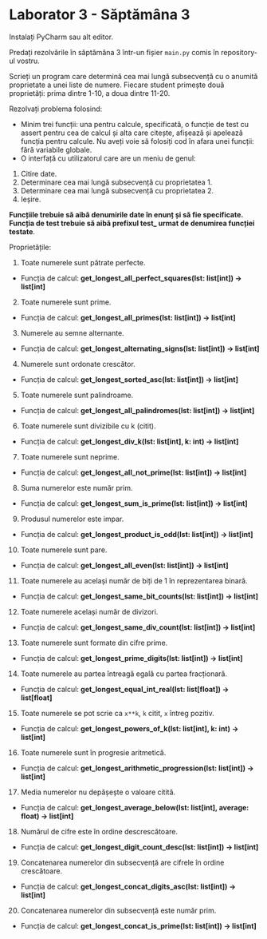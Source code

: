 # Laborator 3 - Săptămâna 3

Instalați PyCharm sau alt editor.

Predați rezolvările în săptămâna 3 într-un fișier `main.py` comis în repository-ul vostru.

Scrieți un program care determină cea mai lungă subsecvență cu o anumită proprietate a unei liste de numere. Fiecare student primește două proprietăți: prima dintre 1-10, a doua dintre 11-20.

Rezolvați problema folosind: 
-	Minim trei funcții: una pentru calcule, specificată, o funcție de test cu assert pentru cea de calcul și alta care citește, afișează și apelează funcția pentru calcule. Nu aveți voie să folosiți cod în afara unei funcții: fără variabile globale.  
-	O interfață cu utilizatorul care are un meniu de genul:
1. Citire date.
2. Determinare cea mai lungă subsecvență cu proprietatea 1.
3. Determinare cea mai lungă subsecvență cu proprietatea 2.
4. Ieșire.

**Funcțiile trebuie să aibă denumirile date în enunț și să fie specificate. Funcția de test trebuie să aibă prefixul test_ urmat de denumirea funcției testate**. 

Proprietățile:

1. Toate numerele sunt pătrate perfecte.
  - Funcția de calcul: **get_longest_all_perfect_squares(lst: list[int]) -> list[int]**
2. Toate numerele sunt prime.
  - Funcția de calcul: **get_longest_all_primes(lst: list[int]) -> list[int]**
3. Numerele au semne alternante.
  - Funcția de calcul: **get_longest_alternating_signs(lst: list[int]) -> list[int]**
4. Numerele sunt ordonate crescător.
  - Funcția de calcul: **get_longest_sorted_asc(lst: list[int]) -> list[int]**
5. Toate numerele sunt palindroame.
  - Funcția de calcul: **get_longest_all_palindromes(lst: list[int]) -> list[int]**
6. Toate numerele sunt divizibile cu k (citit).
  - Funcția de calcul: **get_longest_div_k(lst: list[int], k: int) -> list[int]**
7. Toate numerele sunt neprime.
  - Funcția de calcul: **get_longest_all_not_prime(lst: list[int]) -> list[int]**
8. Suma numerelor este număr prim.
  - Funcția de calcul: **get_longest_sum_is_prime(lst: list[int]) -> list[int]**
9. Produsul numerelor este impar.
  - Funcția de calcul: **get_longest_product_is_odd(lst: list[int]) -> list[int]**
10.	Toate numerele sunt pare.
  - Funcția de calcul: **get_longest_all_even(lst: list[int]) -> list[int]**
11.	Toate numerele au același număr de biți de 1 în reprezentarea binară.
  - Funcția de calcul: **get_longest_same_bit_counts(lst: list[int]) -> list[int]**
12.	Toate numerele același număr de divizori.
  - Funcția de calcul: **get_longest_same_div_count(lst: list[int]) -> list[int]**
13.	Toate numerele sunt formate din cifre prime.
  - Funcția de calcul: **get_longest_prime_digits(lst: list[int]) -> list[int]**
14.	Toate numerele au partea întreagă egală cu partea fracționară.
  - Funcția de calcul: **get_longest_equal_int_real(lst: list[float]) -> list[float]**
15.	Toate numerele se pot scrie ca `x**k`, `k` citit, `x` întreg pozitiv.
  - Funcția de calcul: **get_longest_powers_of_k(lst: list[int], k: int) -> list[int]**
16.	Toate numerele sunt în progresie aritmetică.
  - Funcția de calcul: **get_longest_arithmetic_progression(lst: list[int]) -> list[int]**
17.	Media numerelor nu depășește o valoare citită.
  - Funcția de calcul: **get_longest_average_below(lst: list[int], average: float) -> list[int]**
18.	Numărul de cifre este în ordine descrescătoare.
  - Funcția de calcul: **get_longest_digit_count_desc(lst: list[int]) -> list[int]**
19.	Concatenarea numerelor din subsecvență are cifrele în ordine crescătoare.
  - Funcția de calcul: **get_longest_concat_digits_asc(lst: list[int]) -> list[int]**
20.	Concatenarea numerelor din subsecvență este număr prim.
  - Funcția de calcul: **get_longest_concat_is_prime(lst: list[int]) -> list[int]**
